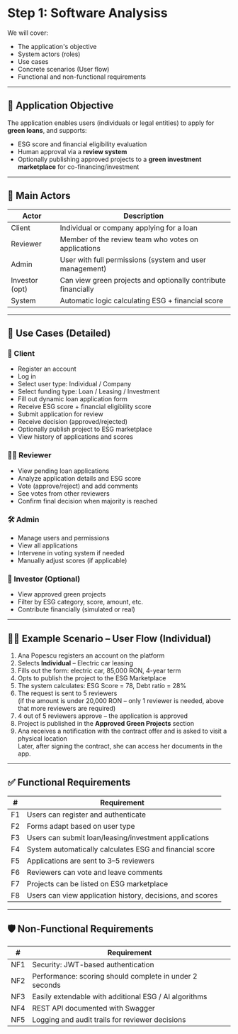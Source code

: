 # Step 1: Software Analysiss

We will cover:
- The application's objective
- System actors (roles)
- Use cases
- Concrete scenarios (User flow)
- Functional and non-functional requirements

---

## 🎯 Application Objective

The application enables users (individuals or legal entities) to apply for **green loans**, and supports:
- ESG score and financial eligibility evaluation
- Human approval via a **review system**
- Optionally publishing approved projects to a **green investment marketplace** for co-financing/investment

---

## 👥 Main Actors

| Actor         | Description                                                                 |
|---------------|-----------------------------------------------------------------------------|
| Client        | Individual or company applying for a loan                                   |
| Reviewer      | Member of the review team who votes on applications                         |
| Admin         | User with full permissions (system and user management)                     |
| Investor (opt)| Can view green projects and optionally contribute financially               |
| System        | Automatic logic calculating ESG + financial score                           |

---

## 📌 Use Cases (Detailed)

### 👤 Client
- Register an account
- Log in
- Select user type: Individual / Company
- Select funding type: Loan / Leasing / Investment
- Fill out dynamic loan application form
- Receive ESG score + financial eligibility score
- Submit application for review
- Receive decision (approved/rejected)
- Optionally publish project to ESG marketplace
- View history of applications and scores

### 🧑‍⚖️ Reviewer
- View pending loan applications
- Analyze application details and ESG score
- Vote (approve/reject) and add comments
- See votes from other reviewers
- Confirm final decision when majority is reached

### 🛠️ Admin
- Manage users and permissions
- View all applications
- Intervene in voting system if needed
- Manually adjust scores (if applicable)

### 💼 Investor (Optional)
- View approved green projects
- Filter by ESG category, score, amount, etc.
- Contribute financially (simulated or real)

---

## 🚶‍♀️ Example Scenario – User Flow (Individual)

1. Ana Popescu registers an account on the platform
2. Selects **Individual** – Electric car leasing
3. Fills out the form: electric car, 85,000 RON, 4-year term
4. Opts to publish the project to the ESG Marketplace
5. The system calculates: ESG Score = 78, Debt ratio = 28%
6. The request is sent to 5 reviewers  
   (if the amount is under 20,000 RON – only 1 reviewer is needed, above that more reviewers are required)
7. 4 out of 5 reviewers approve – the application is approved
8. Project is published in the **Approved Green Projects** section
9. Ana receives a notification with the contract offer and is asked to visit a physical location  
   Later, after signing the contract, she can access her documents in the app.

---

## ✅ Functional Requirements

| #   | Requirement                                                     |
|-----|------------------------------------------------------------------|
| F1  | Users can register and authenticate                             |
| F2  | Forms adapt based on user type                                  |
| F3  | Users can submit loan/leasing/investment applications           |
| F4  | System automatically calculates ESG and financial score         |
| F5  | Applications are sent to 3–5 reviewers                          |
| F6  | Reviewers can vote and leave comments                           |
| F7  | Projects can be listed on ESG marketplace                       |
| F8  | Users can view application history, decisions, and scores       |

---

## 🛡️ Non-Functional Requirements

| #   | Requirement                                                     |
|-----|------------------------------------------------------------------|
| NF1 | Security: JWT-based authentication                              |
| NF2 | Performance: scoring should complete in under 2 seconds         |
| NF3 | Easily extendable with additional ESG / AI algorithms           |
| NF4 | REST API documented with Swagger                                |
| NF5 | Logging and audit trails for reviewer decisions                 |
